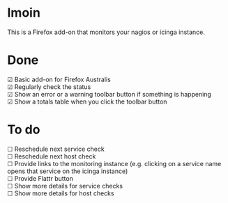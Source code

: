 Imoin
=====

This is a Firefox add-on that monitors your nagios or icinga instance.

Done
====

☑ Basic add-on for Firefox Australis  
☑ Regularly check the status  
☑ Show an error or a warning toolbar button if something is happening  
☑ Show a totals table when you click the toolbar button

To do
=====

☐ Reschedule next service check  
☐ Reschedule next host check  
☐ Provide links to the monitoring instance (e.g. clicking on a service name opens that service on the icinga instance)  
☐ Provide Flattr button  
☐ Show more details for service checks  
☐ Show more details for host checks  
